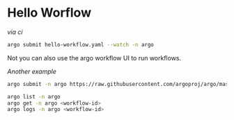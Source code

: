 # Hello Worflow

_via ci_
```bash
argo submit hello-workflow.yaml --watch -n argo
```

Not you can also use the argo workflow UI to run workflows.

_Another example_
```bash
argo submit -n argo https://raw.githubusercontent.com/argoproj/argo/master/examples/hello-world.yaml

argo list -n argo
argo get -n argo <workflow-id>
argo logs -n argo <workflow-id>
```